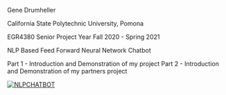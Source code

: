 Gene Drumheller

California State Polytechnic University, Pomona

EGR4380 Senior Project Year Fall 2020 - Spring 2021

NLP Based Feed Forward Neural Network Chatbot 

Part 1 - Introduction and Demonstration of my project
Part 2 - Introduction and Demonstration of my partners project

[![NLPCHATBOT](https://img.youtube.com/vi/qz8CbSMYyq0/0.jpg)](https://www.youtube.com/watch?v=qz8CbSMYyq0)


